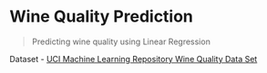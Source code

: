 # Wine Quality Prediction

> Predicting wine quality using Linear Regression



Dataset - [UCI Machine Learning Repository Wine Quality Data Set](https://archive.ics.uci.edu/ml/datasets/wine+quality)
